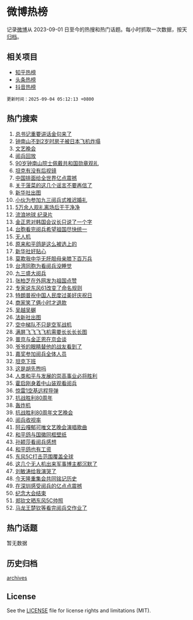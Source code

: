 # 微博热榜

记录[微博](https://www.weibo.com)从 2023-09-01 日至今的热搜和热门话题。每小时抓取一次数据，按天[归档](archives)。

## 相关项目

- [知乎热榜](https://github.com/hotarchive/zhihu)
- [头条热榜](https://github.com/hotarchive/toutiao)
- [抖音热榜](https://github.com/hotarchive/douyin)


`更新时间：2025-09-04 05:12:13 +0800`

## 热门搜索

1. [总书记重要讲话金句来了](https://m.weibo.cn/search?containerid=100103type%3D1%26t%3D10%26q%3D%23%E6%80%BB%E4%B9%A6%E8%AE%B0%E9%87%8D%E8%A6%81%E8%AE%B2%E8%AF%9D%E9%87%91%E5%8F%A5%E6%9D%A5%E4%BA%86%23&stream_entry_id=51&isnewpage=1&extparam=seat%3D1%26dgr%3D0%26cate%3D10103%26filter_type%3Drealtimehot%26pos%3D0%26stream_entry_id%3D51%26c_type%3D51%26q%3D%2523%25E6%2580%25BB%25E4%25B9%25A6%25E8%25AE%25B0%25E9%2587%258D%25E8%25A6%2581%25E8%25AE%25B2%25E8%25AF%259D%25E9%2587%2591%25E5%258F%25A5%25E6%259D%25A5%25E4%25BA%2586%2523%26display_time%3D1756933932%26pre_seqid%3D175693393217604178297118)
1. [钟南山不到2岁时房子被日本飞机炸塌](https://m.weibo.cn/search?containerid=100103type%3D1%26t%3D10%26q%3D%23%E9%92%9F%E5%8D%97%E5%B1%B1%E4%B8%8D%E5%88%B02%E5%B2%81%E6%97%B6%E6%88%BF%E5%AD%90%E8%A2%AB%E6%97%A5%E6%9C%AC%E9%A3%9E%E6%9C%BA%E7%82%B8%E5%A1%8C%23&stream_entry_id=31&isnewpage=1&extparam=seat%3D1%26dgr%3D0%26band_rank%3D1%26flag%3D1%26realpos%3D1%26cate%3D5001%26lcate%3D5001%26filter_type%3Drealtimehot%26pos%3D0%26stream_entry_id%3D31%26c_type%3D31%26q%3D%2523%25E9%2592%259F%25E5%258D%2597%25E5%25B1%25B1%25E4%25B8%258D%25E5%2588%25B02%25E5%25B2%2581%25E6%2597%25B6%25E6%2588%25BF%25E5%25AD%2590%25E8%25A2%25AB%25E6%2597%25A5%25E6%259C%25AC%25E9%25A3%259E%25E6%259C%25BA%25E7%2582%25B8%25E5%25A1%258C%2523%26display_time%3D1756933932%26pre_seqid%3D175693393217604178297118)
1. [文艺晚会](https://m.weibo.cn/search?containerid=100103type%3D1%26t%3D10%26q%3D%E6%96%87%E8%89%BA%E6%99%9A%E4%BC%9A&stream_entry_id=31&isnewpage=1&extparam=seat%3D1%26dgr%3D0%26band_rank%3D2%26flag%3D16%26realpos%3D2%26cate%3D5001%26lcate%3D5001%26filter_type%3Drealtimehot%26pos%3D1%26stream_entry_id%3D31%26c_type%3D31%26q%3D%25E6%2596%2587%25E8%2589%25BA%25E6%2599%259A%25E4%25BC%259A%26display_time%3D1756933932%26pre_seqid%3D175693393217604178297118)
1. [阅兵回放](https://m.weibo.cn/search?containerid=100103type%3D1%26t%3D10%26q%3D%23%E9%98%85%E5%85%B5%E5%9B%9E%E6%94%BE%23&stream_entry_id=31&isnewpage=1&extparam=seat%3D1%26dgr%3D0%26band_rank%3D3%26flag%3D0%26realpos%3D3%26cate%3D5001%26lcate%3D5001%26filter_type%3Drealtimehot%26pos%3D2%26stream_entry_id%3D31%26c_type%3D31%26q%3D%2523%25E9%2598%2585%25E5%2585%25B5%25E5%259B%259E%25E6%2594%25BE%2523%26display_time%3D1756933932%26pre_seqid%3D175693393217604178297118)
1. [90岁钟南山院士佩戴共和国勋章观礼](https://m.weibo.cn/search?containerid=100103type%3D1%26t%3D10%26q%3D%2390%E5%B2%81%E9%92%9F%E5%8D%97%E5%B1%B1%E9%99%A2%E5%A3%AB%E4%BD%A9%E6%88%B4%E5%85%B1%E5%92%8C%E5%9B%BD%E5%8B%8B%E7%AB%A0%E8%A7%82%E7%A4%BC%23&stream_entry_id=31&isnewpage=1&extparam=seat%3D1%26dgr%3D0%26band_rank%3D4%26flag%3D0%26realpos%3D4%26cate%3D5001%26lcate%3D5001%26filter_type%3Drealtimehot%26pos%3D3%26stream_entry_id%3D31%26c_type%3D31%26q%3D%252390%25E5%25B2%2581%25E9%2592%259F%25E5%258D%2597%25E5%25B1%25B1%25E9%2599%25A2%25E5%25A3%25AB%25E4%25BD%25A9%25E6%2588%25B4%25E5%2585%25B1%25E5%2592%258C%25E5%259B%25BD%25E5%258B%258B%25E7%25AB%25A0%25E8%25A7%2582%25E7%25A4%25BC%2523%26display_time%3D1756933932%26pre_seqid%3D175693393217604178297118)
1. [坦克有没有后视镜](https://m.weibo.cn/search?containerid=100103type%3D1%26t%3D10%26q%3D%23%E5%9D%A6%E5%85%8B%E6%9C%89%E6%B2%A1%E6%9C%89%E5%90%8E%E8%A7%86%E9%95%9C%23&stream_entry_id=31&isnewpage=1&extparam=seat%3D1%26dgr%3D0%26band_rank%3D5%26flag%3D0%26realpos%3D5%26cate%3D5001%26lcate%3D5001%26filter_type%3Drealtimehot%26pos%3D4%26stream_entry_id%3D31%26c_type%3D31%26q%3D%2523%25E5%259D%25A6%25E5%2585%258B%25E6%259C%2589%25E6%25B2%25A1%25E6%259C%2589%25E5%2590%258E%25E8%25A7%2586%25E9%2595%259C%2523%26display_time%3D1756933932%26pre_seqid%3D175693393217604178297118)
1. [中国排面给全世界亿点震撼](https://m.weibo.cn/search?containerid=100103type%3D1%26t%3D10%26q%3D%23%E4%B8%AD%E5%9B%BD%E6%8E%92%E9%9D%A2%E7%BB%99%E5%85%A8%E4%B8%96%E7%95%8C%E4%BA%BF%E7%82%B9%E9%9C%87%E6%92%BC%23&stream_entry_id=31&isnewpage=1&extparam=seat%3D1%26dgr%3D0%26band_rank%3D6%26flag%3D0%26realpos%3D6%26cate%3D5001%26lcate%3D5001%26filter_type%3Drealtimehot%26pos%3D5%26stream_entry_id%3D31%26c_type%3D31%26q%3D%2523%25E4%25B8%25AD%25E5%259B%25BD%25E6%258E%2592%25E9%259D%25A2%25E7%25BB%2599%25E5%2585%25A8%25E4%25B8%2596%25E7%2595%258C%25E4%25BA%25BF%25E7%2582%25B9%25E9%259C%2587%25E6%2592%25BC%2523%26display_time%3D1756933932%26pre_seqid%3D175693393217604178297118)
1. [关于菠菜的这几个谣言不要再信了](https://m.weibo.cn/search?containerid=100103type%3D1%26t%3D10%26q%3D%23%E5%85%B3%E4%BA%8E%E8%8F%A0%E8%8F%9C%E7%9A%84%E8%BF%99%E5%87%A0%E4%B8%AA%E8%B0%A3%E8%A8%80%E4%B8%8D%E8%A6%81%E5%86%8D%E4%BF%A1%E4%BA%86%23&stream_entry_id=31&isnewpage=1&extparam=seat%3D1%26dgr%3D0%26band_rank%3D7%26filter_type%3Drealtimehot%26c_type%3D31%26cate%3D5001%26lcate%3D5001%26is_ad_pos%3D1%26pos%3D6%26stream_entry_id%3D31%26adid%3D299690%26q%3D%2523%25E5%2585%25B3%25E4%25BA%258E%25E8%258F%25A0%25E8%258F%259C%25E7%259A%2584%25E8%25BF%2599%25E5%2587%25A0%25E4%25B8%25AA%25E8%25B0%25A3%25E8%25A8%2580%25E4%25B8%258D%25E8%25A6%2581%25E5%2586%258D%25E4%25BF%25A1%25E4%25BA%2586%2523%26display_time%3D1756933932%26pre_seqid%3D175693393217604178297118)
1. [新华社出图](https://m.weibo.cn/search?containerid=100103type%3D1%26t%3D10%26q%3D%23%E6%96%B0%E5%8D%8E%E7%A4%BE%E5%87%BA%E5%9B%BE%23&stream_entry_id=31&isnewpage=1&extparam=seat%3D1%26dgr%3D0%26band_rank%3D7%26flag%3D0%26realpos%3D7%26cate%3D5001%26lcate%3D5001%26filter_type%3Drealtimehot%26pos%3D7%26stream_entry_id%3D31%26c_type%3D31%26q%3D%2523%25E6%2596%25B0%25E5%258D%258E%25E7%25A4%25BE%25E5%2587%25BA%25E5%259B%25BE%2523%26display_time%3D1756933932%26pre_seqid%3D175693393217604178297118)
1. [小伙为参加九三阅兵式推迟婚礼](https://m.weibo.cn/search?containerid=100103type%3D1%26t%3D10%26q%3D%23%E5%B0%8F%E4%BC%99%E4%B8%BA%E5%8F%82%E5%8A%A0%E4%B9%9D%E4%B8%89%E9%98%85%E5%85%B5%E5%BC%8F%E6%8E%A8%E8%BF%9F%E5%A9%9A%E7%A4%BC%23&stream_entry_id=31&isnewpage=1&extparam=seat%3D1%26dgr%3D0%26band_rank%3D8%26flag%3D0%26realpos%3D8%26cate%3D5001%26lcate%3D5001%26filter_type%3Drealtimehot%26pos%3D8%26stream_entry_id%3D31%26c_type%3D31%26q%3D%2523%25E5%25B0%258F%25E4%25BC%2599%25E4%25B8%25BA%25E5%258F%2582%25E5%258A%25A0%25E4%25B9%259D%25E4%25B8%2589%25E9%2598%2585%25E5%2585%25B5%25E5%25BC%258F%25E6%258E%25A8%25E8%25BF%259F%25E5%25A9%259A%25E7%25A4%25BC%2523%26display_time%3D1756933932%26pre_seqid%3D175693393217604178297118)
1. [5万余人观礼离场后干干净净](https://m.weibo.cn/search?containerid=100103type%3D1%26t%3D10%26q%3D%235%E4%B8%87%E4%BD%99%E4%BA%BA%E8%A7%82%E7%A4%BC%E7%A6%BB%E5%9C%BA%E5%90%8E%E5%B9%B2%E5%B9%B2%E5%87%80%E5%87%80%23&stream_entry_id=31&isnewpage=1&extparam=seat%3D1%26dgr%3D0%26band_rank%3D9%26flag%3D0%26realpos%3D9%26cate%3D5001%26lcate%3D5001%26filter_type%3Drealtimehot%26pos%3D9%26stream_entry_id%3D31%26c_type%3D31%26q%3D%25235%25E4%25B8%2587%25E4%25BD%2599%25E4%25BA%25BA%25E8%25A7%2582%25E7%25A4%25BC%25E7%25A6%25BB%25E5%259C%25BA%25E5%2590%258E%25E5%25B9%25B2%25E5%25B9%25B2%25E5%2587%2580%25E5%2587%2580%2523%26display_time%3D1756933932%26pre_seqid%3D175693393217604178297118)
1. [流浪地球 纪录片](https://m.weibo.cn/search?containerid=100103type%3D1%26t%3D10%26q%3D%E6%B5%81%E6%B5%AA%E5%9C%B0%E7%90%83+%E7%BA%AA%E5%BD%95%E7%89%87&stream_entry_id=31&isnewpage=1&extparam=seat%3D1%26dgr%3D0%26band_rank%3D10%26flag%3D0%26realpos%3D10%26cate%3D5001%26lcate%3D5001%26filter_type%3Drealtimehot%26pos%3D10%26stream_entry_id%3D31%26c_type%3D31%26q%3D%25E6%25B5%2581%25E6%25B5%25AA%25E5%259C%25B0%25E7%2590%2583%2520%25E7%25BA%25AA%25E5%25BD%2595%25E7%2589%2587%26display_time%3D1756933932%26pre_seqid%3D175693393217604178297118)
1. [金正恩对韩国会议长只说了一个字](https://m.weibo.cn/search?containerid=100103type%3D1%26t%3D10%26q%3D%23%E9%87%91%E6%AD%A3%E6%81%A9%E5%AF%B9%E9%9F%A9%E5%9B%BD%E4%BC%9A%E8%AE%AE%E9%95%BF%E5%8F%AA%E8%AF%B4%E4%BA%86%E4%B8%80%E4%B8%AA%E5%AD%97%23&stream_entry_id=31&isnewpage=1&extparam=seat%3D1%26dgr%3D0%26band_rank%3D11%26flag%3D2%26realpos%3D11%26cate%3D5001%26lcate%3D5001%26filter_type%3Drealtimehot%26pos%3D11%26stream_entry_id%3D31%26c_type%3D31%26q%3D%2523%25E9%2587%2591%25E6%25AD%25A3%25E6%2581%25A9%25E5%25AF%25B9%25E9%259F%25A9%25E5%259B%25BD%25E4%25BC%259A%25E8%25AE%25AE%25E9%2595%25BF%25E5%258F%25AA%25E8%25AF%25B4%25E4%25BA%2586%25E4%25B8%2580%25E4%25B8%25AA%25E5%25AD%2597%2523%26display_time%3D1756933932%26pre_seqid%3D175693393217604178297118)
1. [台胞看完阅兵希望祖国尽快统一](https://m.weibo.cn/search?containerid=100103type%3D1%26t%3D10%26q%3D%23%E5%8F%B0%E8%83%9E%E7%9C%8B%E5%AE%8C%E9%98%85%E5%85%B5%E5%B8%8C%E6%9C%9B%E7%A5%96%E5%9B%BD%E5%B0%BD%E5%BF%AB%E7%BB%9F%E4%B8%80%23&stream_entry_id=31&isnewpage=1&extparam=seat%3D1%26dgr%3D0%26band_rank%3D12%26flag%3D0%26realpos%3D12%26cate%3D5001%26lcate%3D5001%26filter_type%3Drealtimehot%26pos%3D12%26stream_entry_id%3D31%26c_type%3D31%26q%3D%2523%25E5%258F%25B0%25E8%2583%259E%25E7%259C%258B%25E5%25AE%258C%25E9%2598%2585%25E5%2585%25B5%25E5%25B8%258C%25E6%259C%259B%25E7%25A5%2596%25E5%259B%25BD%25E5%25B0%25BD%25E5%25BF%25AB%25E7%25BB%259F%25E4%25B8%2580%2523%26display_time%3D1756933932%26pre_seqid%3D175693393217604178297118)
1. [无人机](https://m.weibo.cn/search?containerid=100103type%3D1%26t%3D10%26q%3D%E6%97%A0%E4%BA%BA%E6%9C%BA&stream_entry_id=31&isnewpage=1&extparam=seat%3D1%26dgr%3D0%26band_rank%3D13%26flag%3D0%26realpos%3D13%26cate%3D5001%26lcate%3D5001%26filter_type%3Drealtimehot%26pos%3D13%26stream_entry_id%3D31%26c_type%3D31%26q%3D%25E6%2597%25A0%25E4%25BA%25BA%25E6%259C%25BA%26display_time%3D1756933932%26pre_seqid%3D175693393217604178297118)
1. [原来和平鸽是这么被选上的](https://m.weibo.cn/search?containerid=100103type%3D1%26t%3D10%26q%3D%E5%8E%9F%E6%9D%A5%E5%92%8C%E5%B9%B3%E9%B8%BD%E6%98%AF%E8%BF%99%E4%B9%88%E8%A2%AB%E9%80%89%E4%B8%8A%E7%9A%84&stream_entry_id=31&isnewpage=1&extparam=seat%3D1%26dgr%3D0%26band_rank%3D14%26flag%3D0%26realpos%3D14%26cate%3D5001%26lcate%3D5001%26filter_type%3Drealtimehot%26pos%3D14%26stream_entry_id%3D31%26c_type%3D31%26q%3D%25E5%258E%259F%25E6%259D%25A5%25E5%2592%258C%25E5%25B9%25B3%25E9%25B8%25BD%25E6%2598%25AF%25E8%25BF%2599%25E4%25B9%2588%25E8%25A2%25AB%25E9%2580%2589%25E4%25B8%258A%25E7%259A%2584%26display_time%3D1756933932%26pre_seqid%3D175693393217604178297118)
1. [新华社好贴心](https://m.weibo.cn/search?containerid=100103type%3D1%26t%3D10%26q%3D%E6%96%B0%E5%8D%8E%E7%A4%BE%E5%A5%BD%E8%B4%B4%E5%BF%83&stream_entry_id=31&isnewpage=1&extparam=seat%3D1%26dgr%3D0%26band_rank%3D15%26flag%3D0%26realpos%3D15%26cate%3D5001%26lcate%3D5001%26filter_type%3Drealtimehot%26pos%3D15%26stream_entry_id%3D31%26c_type%3D31%26q%3D%25E6%2596%25B0%25E5%258D%258E%25E7%25A4%25BE%25E5%25A5%25BD%25E8%25B4%25B4%25E5%25BF%2583%26display_time%3D1756933932%26pre_seqid%3D175693393217604178297118)
1. [莫欺我中华无肝胆母亲膝下百万兵](https://m.weibo.cn/search?containerid=100103type%3D1%26t%3D10%26q%3D%23%E8%8E%AB%E6%AC%BA%E6%88%91%E4%B8%AD%E5%8D%8E%E6%97%A0%E8%82%9D%E8%83%86%E6%AF%8D%E4%BA%B2%E8%86%9D%E4%B8%8B%E7%99%BE%E4%B8%87%E5%85%B5%23&stream_entry_id=31&isnewpage=1&extparam=seat%3D1%26dgr%3D0%26band_rank%3D16%26flag%3D0%26realpos%3D16%26cate%3D5001%26lcate%3D5001%26filter_type%3Drealtimehot%26pos%3D16%26stream_entry_id%3D31%26c_type%3D31%26q%3D%2523%25E8%258E%25AB%25E6%25AC%25BA%25E6%2588%2591%25E4%25B8%25AD%25E5%258D%258E%25E6%2597%25A0%25E8%2582%259D%25E8%2583%2586%25E6%25AF%258D%25E4%25BA%25B2%25E8%2586%259D%25E4%25B8%258B%25E7%2599%25BE%25E4%25B8%2587%25E5%2585%25B5%2523%26display_time%3D1756933932%26pre_seqid%3D175693393217604178297118)
1. [台湾同胞为看阅兵没睡觉](https://m.weibo.cn/search?containerid=100103type%3D1%26t%3D10%26q%3D%23%E5%8F%B0%E6%B9%BE%E5%90%8C%E8%83%9E%E4%B8%BA%E7%9C%8B%E9%98%85%E5%85%B5%E6%B2%A1%E7%9D%A1%E8%A7%89%23&stream_entry_id=31&isnewpage=1&extparam=seat%3D1%26dgr%3D0%26band_rank%3D17%26flag%3D0%26realpos%3D17%26cate%3D5001%26lcate%3D5001%26filter_type%3Drealtimehot%26pos%3D17%26stream_entry_id%3D31%26c_type%3D31%26q%3D%2523%25E5%258F%25B0%25E6%25B9%25BE%25E5%2590%258C%25E8%2583%259E%25E4%25B8%25BA%25E7%259C%258B%25E9%2598%2585%25E5%2585%25B5%25E6%25B2%25A1%25E7%259D%25A1%25E8%25A7%2589%2523%26display_time%3D1756933932%26pre_seqid%3D175693393217604178297118)
1. [九三盛大阅兵](https://m.weibo.cn/search?containerid=100103type%3D1%26t%3D10%26q%3D%23%E4%B9%9D%E4%B8%89%E7%9B%9B%E5%A4%A7%E9%98%85%E5%85%B5%23&stream_entry_id=31&isnewpage=1&extparam=seat%3D1%26dgr%3D0%26band_rank%3D18%26flag%3D0%26realpos%3D18%26cate%3D5001%26lcate%3D5001%26filter_type%3Drealtimehot%26pos%3D18%26stream_entry_id%3D31%26c_type%3D31%26q%3D%2523%25E4%25B9%259D%25E4%25B8%2589%25E7%259B%259B%25E5%25A4%25A7%25E9%2598%2585%25E5%2585%25B5%2523%26display_time%3D1756933932%26pre_seqid%3D175693393217604178297118)
1. [张柏芝在外网发为祖国点赞](https://m.weibo.cn/search?containerid=100103type%3D1%26t%3D10%26q%3D%23%E5%BC%A0%E6%9F%8F%E8%8A%9D%E5%9C%A8%E5%A4%96%E7%BD%91%E5%8F%91%E4%B8%BA%E7%A5%96%E5%9B%BD%E7%82%B9%E8%B5%9E%23&stream_entry_id=31&isnewpage=1&extparam=seat%3D1%26dgr%3D0%26band_rank%3D19%26flag%3D0%26realpos%3D19%26cate%3D5001%26lcate%3D5001%26filter_type%3Drealtimehot%26pos%3D19%26stream_entry_id%3D31%26c_type%3D31%26q%3D%2523%25E5%25BC%25A0%25E6%259F%258F%25E8%258A%259D%25E5%259C%25A8%25E5%25A4%2596%25E7%25BD%2591%25E5%258F%2591%25E4%25B8%25BA%25E7%25A5%2596%25E5%259B%25BD%25E7%2582%25B9%25E8%25B5%259E%2523%26display_time%3D1756933932%26pre_seqid%3D175693393217604178297118)
1. [专家说东风61改变了命名规则](https://m.weibo.cn/search?containerid=100103type%3D1%26t%3D10%26q%3D%23%E4%B8%93%E5%AE%B6%E8%AF%B4%E4%B8%9C%E9%A3%8E61%E6%94%B9%E5%8F%98%E4%BA%86%E5%91%BD%E5%90%8D%E8%A7%84%E5%88%99%23&stream_entry_id=31&isnewpage=1&extparam=seat%3D1%26dgr%3D0%26band_rank%3D20%26flag%3D0%26realpos%3D20%26cate%3D5001%26lcate%3D5001%26filter_type%3Drealtimehot%26pos%3D20%26stream_entry_id%3D31%26c_type%3D31%26q%3D%2523%25E4%25B8%2593%25E5%25AE%25B6%25E8%25AF%25B4%25E4%25B8%259C%25E9%25A3%258E61%25E6%2594%25B9%25E5%258F%2598%25E4%25BA%2586%25E5%2591%25BD%25E5%2590%258D%25E8%25A7%2584%25E5%2588%2599%2523%26display_time%3D1756933932%26pre_seqid%3D175693393217604178297118)
1. [特朗普祝中国人民度过美好庆祝日](https://m.weibo.cn/search?containerid=100103type%3D1%26t%3D10%26q%3D%23%E7%89%B9%E6%9C%97%E6%99%AE%E7%A5%9D%E4%B8%AD%E5%9B%BD%E4%BA%BA%E6%B0%91%E5%BA%A6%E8%BF%87%E7%BE%8E%E5%A5%BD%E5%BA%86%E7%A5%9D%E6%97%A5%23&stream_entry_id=31&isnewpage=1&extparam=seat%3D1%26dgr%3D0%26band_rank%3D21%26flag%3D2%26realpos%3D21%26cate%3D5001%26lcate%3D5001%26filter_type%3Drealtimehot%26pos%3D21%26stream_entry_id%3D31%26c_type%3D31%26q%3D%2523%25E7%2589%25B9%25E6%259C%2597%25E6%2599%25AE%25E7%25A5%259D%25E4%25B8%25AD%25E5%259B%25BD%25E4%25BA%25BA%25E6%25B0%2591%25E5%25BA%25A6%25E8%25BF%2587%25E7%25BE%258E%25E5%25A5%25BD%25E5%25BA%2586%25E7%25A5%259D%25E6%2597%25A5%2523%26display_time%3D1756933932%26pre_seqid%3D175693393217604178297118)
1. [商家笑了俩小时才退款](https://m.weibo.cn/search?containerid=100103type%3D1%26t%3D10%26q%3D%E5%95%86%E5%AE%B6%E7%AC%91%E4%BA%86%E4%BF%A9%E5%B0%8F%E6%97%B6%E6%89%8D%E9%80%80%E6%AC%BE&stream_entry_id=31&isnewpage=1&extparam=seat%3D1%26dgr%3D0%26band_rank%3D22%26flag%3D2%26realpos%3D22%26cate%3D5001%26lcate%3D5001%26filter_type%3Drealtimehot%26pos%3D22%26stream_entry_id%3D31%26c_type%3D31%26q%3D%25E5%2595%2586%25E5%25AE%25B6%25E7%25AC%2591%25E4%25BA%2586%25E4%25BF%25A9%25E5%25B0%258F%25E6%2597%25B6%25E6%2589%258D%25E9%2580%2580%25E6%25AC%25BE%26display_time%3D1756933932%26pre_seqid%3D175693393217604178297118)
1. [吴越吴樾](https://m.weibo.cn/search?containerid=100103type%3D1%26t%3D10%26q%3D%E5%90%B4%E8%B6%8A%E5%90%B4%E6%A8%BE&stream_entry_id=31&isnewpage=1&extparam=seat%3D1%26dgr%3D0%26band_rank%3D23%26flag%3D0%26realpos%3D23%26cate%3D5001%26lcate%3D5001%26filter_type%3Drealtimehot%26pos%3D23%26stream_entry_id%3D31%26c_type%3D31%26q%3D%25E5%2590%25B4%25E8%25B6%258A%25E5%2590%25B4%25E6%25A8%25BE%26display_time%3D1756933932%26pre_seqid%3D175693393217604178297118)
1. [法新社出图](https://m.weibo.cn/search?containerid=100103type%3D1%26t%3D10%26q%3D%23%E6%B3%95%E6%96%B0%E7%A4%BE%E5%87%BA%E5%9B%BE%23&stream_entry_id=31&isnewpage=1&extparam=seat%3D1%26dgr%3D0%26band_rank%3D24%26flag%3D0%26realpos%3D24%26cate%3D5001%26lcate%3D5001%26filter_type%3Drealtimehot%26pos%3D24%26stream_entry_id%3D31%26c_type%3D31%26q%3D%2523%25E6%25B3%2595%25E6%2596%25B0%25E7%25A4%25BE%25E5%2587%25BA%25E5%259B%25BE%2523%26display_time%3D1756933932%26pre_seqid%3D175693393217604178297118)
1. [空中梯队不只是空军战机](https://m.weibo.cn/search?containerid=100103type%3D1%26t%3D10%26q%3D%23%E7%A9%BA%E4%B8%AD%E6%A2%AF%E9%98%9F%E4%B8%8D%E5%8F%AA%E6%98%AF%E7%A9%BA%E5%86%9B%E6%88%98%E6%9C%BA%23&stream_entry_id=31&isnewpage=1&extparam=seat%3D1%26dgr%3D0%26band_rank%3D25%26flag%3D1%26realpos%3D25%26cate%3D5001%26lcate%3D5001%26filter_type%3Drealtimehot%26pos%3D25%26stream_entry_id%3D31%26c_type%3D31%26q%3D%2523%25E7%25A9%25BA%25E4%25B8%25AD%25E6%25A2%25AF%25E9%2598%259F%25E4%25B8%258D%25E5%258F%25AA%25E6%2598%25AF%25E7%25A9%25BA%25E5%2586%259B%25E6%2588%2598%25E6%259C%25BA%2523%26display_time%3D1756933932%26pre_seqid%3D175693393217604178297118)
1. [满屏飞飞飞飞机需要长长长长图](https://m.weibo.cn/search?containerid=100103type%3D1%26t%3D10%26q%3D%23%E6%BB%A1%E5%B1%8F%E9%A3%9E%E9%A3%9E%E9%A3%9E%E9%A3%9E%E6%9C%BA%E9%9C%80%E8%A6%81%E9%95%BF%E9%95%BF%E9%95%BF%E9%95%BF%E5%9B%BE%23&stream_entry_id=31&isnewpage=1&extparam=seat%3D1%26dgr%3D0%26band_rank%3D26%26flag%3D0%26realpos%3D26%26cate%3D5001%26lcate%3D5001%26filter_type%3Drealtimehot%26pos%3D26%26stream_entry_id%3D31%26c_type%3D31%26q%3D%2523%25E6%25BB%25A1%25E5%25B1%258F%25E9%25A3%259E%25E9%25A3%259E%25E9%25A3%259E%25E9%25A3%259E%25E6%259C%25BA%25E9%259C%2580%25E8%25A6%2581%25E9%2595%25BF%25E9%2595%25BF%25E9%2595%25BF%25E9%2595%25BF%25E5%259B%25BE%2523%26display_time%3D1756933932%26pre_seqid%3D175693393217604178297118)
1. [普京与金正恩在京会谈](https://m.weibo.cn/search?containerid=100103type%3D1%26t%3D10%26q%3D%23%E6%99%AE%E4%BA%AC%E4%B8%8E%E9%87%91%E6%AD%A3%E6%81%A9%E5%9C%A8%E4%BA%AC%E4%BC%9A%E8%B0%88%23&stream_entry_id=31&isnewpage=1&extparam=seat%3D1%26dgr%3D0%26band_rank%3D27%26flag%3D0%26realpos%3D27%26cate%3D5001%26lcate%3D5001%26filter_type%3Drealtimehot%26pos%3D27%26stream_entry_id%3D31%26c_type%3D31%26q%3D%2523%25E6%2599%25AE%25E4%25BA%25AC%25E4%25B8%258E%25E9%2587%2591%25E6%25AD%25A3%25E6%2581%25A9%25E5%259C%25A8%25E4%25BA%25AC%25E4%25BC%259A%25E8%25B0%2588%2523%26display_time%3D1756933932%26pre_seqid%3D175693393217604178297118)
1. [爷爷的眼睛替他的战友看到了](https://m.weibo.cn/search?containerid=100103type%3D1%26t%3D10%26q%3D%23%E7%88%B7%E7%88%B7%E7%9A%84%E7%9C%BC%E7%9D%9B%E6%9B%BF%E4%BB%96%E7%9A%84%E6%88%98%E5%8F%8B%E7%9C%8B%E5%88%B0%E4%BA%86%23&stream_entry_id=31&isnewpage=1&extparam=seat%3D1%26dgr%3D0%26band_rank%3D28%26flag%3D0%26realpos%3D28%26cate%3D5001%26lcate%3D5001%26filter_type%3Drealtimehot%26pos%3D28%26stream_entry_id%3D31%26c_type%3D31%26q%3D%2523%25E7%2588%25B7%25E7%2588%25B7%25E7%259A%2584%25E7%259C%25BC%25E7%259D%259B%25E6%259B%25BF%25E4%25BB%2596%25E7%259A%2584%25E6%2588%2598%25E5%258F%258B%25E7%259C%258B%25E5%2588%25B0%25E4%25BA%2586%2523%26display_time%3D1756933932%26pre_seqid%3D175693393217604178297118)
1. [嘉奖参加阅兵全体人员](https://m.weibo.cn/search?containerid=100103type%3D1%26t%3D10%26q%3D%23%E5%98%89%E5%A5%96%E5%8F%82%E5%8A%A0%E9%98%85%E5%85%B5%E5%85%A8%E4%BD%93%E4%BA%BA%E5%91%98%23&stream_entry_id=31&isnewpage=1&extparam=seat%3D1%26dgr%3D0%26band_rank%3D29%26flag%3D0%26realpos%3D29%26cate%3D5001%26lcate%3D5001%26filter_type%3Drealtimehot%26pos%3D29%26stream_entry_id%3D31%26c_type%3D31%26q%3D%2523%25E5%2598%2589%25E5%25A5%2596%25E5%258F%2582%25E5%258A%25A0%25E9%2598%2585%25E5%2585%25B5%25E5%2585%25A8%25E4%25BD%2593%25E4%25BA%25BA%25E5%2591%2598%2523%26display_time%3D1756933932%26pre_seqid%3D175693393217604178297118)
1. [坦克下班](https://m.weibo.cn/search?containerid=100103type%3D1%26t%3D10%26q%3D%E5%9D%A6%E5%85%8B%E4%B8%8B%E7%8F%AD&stream_entry_id=31&isnewpage=1&extparam=seat%3D1%26dgr%3D0%26band_rank%3D30%26flag%3D0%26realpos%3D30%26cate%3D5001%26lcate%3D5001%26filter_type%3Drealtimehot%26pos%3D30%26stream_entry_id%3D31%26c_type%3D31%26q%3D%25E5%259D%25A6%25E5%2585%258B%25E4%25B8%258B%25E7%258F%25AD%26display_time%3D1756933932%26pre_seqid%3D175693393217604178297118)
1. [这是胡先煦吗](https://m.weibo.cn/search?containerid=100103type%3D1%26t%3D10%26q%3D%E8%BF%99%E6%98%AF%E8%83%A1%E5%85%88%E7%85%A6%E5%90%97&stream_entry_id=31&isnewpage=1&extparam=seat%3D1%26dgr%3D0%26band_rank%3D31%26flag%3D0%26realpos%3D31%26cate%3D5001%26lcate%3D5001%26filter_type%3Drealtimehot%26pos%3D31%26stream_entry_id%3D31%26c_type%3D31%26q%3D%25E8%25BF%2599%25E6%2598%25AF%25E8%2583%25A1%25E5%2585%2588%25E7%2585%25A6%25E5%2590%2597%26display_time%3D1756933932%26pre_seqid%3D175693393217604178297118)
1. [人类和平与发展的崇高事业必将胜利](https://m.weibo.cn/search?containerid=100103type%3D1%26t%3D10%26q%3D%23%E4%BA%BA%E7%B1%BB%E5%92%8C%E5%B9%B3%E4%B8%8E%E5%8F%91%E5%B1%95%E7%9A%84%E5%B4%87%E9%AB%98%E4%BA%8B%E4%B8%9A%E5%BF%85%E5%B0%86%E8%83%9C%E5%88%A9%23&stream_entry_id=31&isnewpage=1&extparam=seat%3D1%26dgr%3D0%26band_rank%3D32%26flag%3D0%26realpos%3D32%26cate%3D5001%26lcate%3D5001%26filter_type%3Drealtimehot%26pos%3D32%26stream_entry_id%3D31%26c_type%3D31%26q%3D%2523%25E4%25BA%25BA%25E7%25B1%25BB%25E5%2592%258C%25E5%25B9%25B3%25E4%25B8%258E%25E5%258F%2591%25E5%25B1%2595%25E7%259A%2584%25E5%25B4%2587%25E9%25AB%2598%25E4%25BA%258B%25E4%25B8%259A%25E5%25BF%2585%25E5%25B0%2586%25E8%2583%259C%25E5%2588%25A9%2523%26display_time%3D1756933932%26pre_seqid%3D175693393217604178297118)
1. [霍启刚身着中山装观看阅兵](https://m.weibo.cn/search?containerid=100103type%3D1%26t%3D10%26q%3D%23%E9%9C%8D%E5%90%AF%E5%88%9A%E8%BA%AB%E7%9D%80%E4%B8%AD%E5%B1%B1%E8%A3%85%E8%A7%82%E7%9C%8B%E9%98%85%E5%85%B5%23&stream_entry_id=31&isnewpage=1&extparam=seat%3D1%26dgr%3D0%26band_rank%3D33%26flag%3D0%26realpos%3D33%26cate%3D5001%26lcate%3D5001%26filter_type%3Drealtimehot%26pos%3D33%26stream_entry_id%3D31%26c_type%3D31%26q%3D%2523%25E9%259C%258D%25E5%2590%25AF%25E5%2588%259A%25E8%25BA%25AB%25E7%259D%2580%25E4%25B8%25AD%25E5%25B1%25B1%25E8%25A3%2585%25E8%25A7%2582%25E7%259C%258B%25E9%2598%2585%25E5%2585%25B5%2523%26display_time%3D1756933932%26pre_seqid%3D175693393217604178297118)
1. [惊雷1空基远程导弹](https://m.weibo.cn/search?containerid=100103type%3D1%26t%3D10%26q%3D%23%E6%83%8A%E9%9B%B71%E7%A9%BA%E5%9F%BA%E8%BF%9C%E7%A8%8B%E5%AF%BC%E5%BC%B9%23&stream_entry_id=31&isnewpage=1&extparam=seat%3D1%26dgr%3D0%26band_rank%3D34%26flag%3D1%26realpos%3D34%26cate%3D5001%26lcate%3D5001%26filter_type%3Drealtimehot%26pos%3D34%26stream_entry_id%3D31%26c_type%3D31%26q%3D%2523%25E6%2583%258A%25E9%259B%25B71%25E7%25A9%25BA%25E5%259F%25BA%25E8%25BF%259C%25E7%25A8%258B%25E5%25AF%25BC%25E5%25BC%25B9%2523%26display_time%3D1756933932%26pre_seqid%3D175693393217604178297118)
1. [抗战胜利80周年](https://m.weibo.cn/search?containerid=100103type%3D1%26t%3D10%26q%3D%23%E6%8A%97%E6%88%98%E8%83%9C%E5%88%A980%E5%91%A8%E5%B9%B4%23&stream_entry_id=31&isnewpage=1&extparam=seat%3D1%26dgr%3D0%26band_rank%3D35%26flag%3D0%26realpos%3D35%26cate%3D5001%26lcate%3D5001%26filter_type%3Drealtimehot%26pos%3D35%26stream_entry_id%3D31%26c_type%3D31%26q%3D%2523%25E6%258A%2597%25E6%2588%2598%25E8%2583%259C%25E5%2588%25A980%25E5%2591%25A8%25E5%25B9%25B4%2523%26display_time%3D1756933932%26pre_seqid%3D175693393217604178297118)
1. [轰炸机](https://m.weibo.cn/search?containerid=100103type%3D1%26t%3D10%26q%3D%E8%BD%B0%E7%82%B8%E6%9C%BA&stream_entry_id=31&isnewpage=1&extparam=seat%3D1%26dgr%3D0%26band_rank%3D36%26flag%3D0%26realpos%3D36%26cate%3D5001%26lcate%3D5001%26filter_type%3Drealtimehot%26pos%3D36%26stream_entry_id%3D31%26c_type%3D31%26q%3D%25E8%25BD%25B0%25E7%2582%25B8%25E6%259C%25BA%26display_time%3D1756933932%26pre_seqid%3D175693393217604178297118)
1. [抗战胜利80周年文艺晚会](https://m.weibo.cn/search?containerid=100103type%3D1%26t%3D10%26q%3D%23%E6%8A%97%E6%88%98%E8%83%9C%E5%88%A980%E5%91%A8%E5%B9%B4%E6%96%87%E8%89%BA%E6%99%9A%E4%BC%9A%23&stream_entry_id=31&isnewpage=1&extparam=seat%3D1%26dgr%3D0%26band_rank%3D37%26flag%3D0%26realpos%3D37%26cate%3D5001%26lcate%3D5001%26filter_type%3Drealtimehot%26pos%3D37%26stream_entry_id%3D31%26c_type%3D31%26q%3D%2523%25E6%258A%2597%25E6%2588%2598%25E8%2583%259C%25E5%2588%25A980%25E5%2591%25A8%25E5%25B9%25B4%25E6%2596%2587%25E8%2589%25BA%25E6%2599%259A%25E4%25BC%259A%2523%26display_time%3D1756933932%26pre_seqid%3D175693393217604178297118)
1. [阅兵收视率](https://m.weibo.cn/search?containerid=100103type%3D1%26t%3D10%26q%3D%23%E9%98%85%E5%85%B5%E6%94%B6%E8%A7%86%E7%8E%87%23&stream_entry_id=31&isnewpage=1&extparam=seat%3D1%26dgr%3D0%26band_rank%3D38%26flag%3D0%26realpos%3D38%26cate%3D5001%26lcate%3D5001%26filter_type%3Drealtimehot%26pos%3D38%26stream_entry_id%3D31%26c_type%3D31%26q%3D%2523%25E9%2598%2585%25E5%2585%25B5%25E6%2594%25B6%25E8%25A7%2586%25E7%258E%2587%2523%26display_time%3D1756933932%26pre_seqid%3D175693393217604178297118)
1. [阿云嘎郁可唯文艺晚会演唱歌曲](https://m.weibo.cn/search?containerid=100103type%3D1%26t%3D10%26q%3D%23%E9%98%BF%E4%BA%91%E5%98%8E%E9%83%81%E5%8F%AF%E5%94%AF%E6%96%87%E8%89%BA%E6%99%9A%E4%BC%9A%E6%BC%94%E5%94%B1%E6%AD%8C%E6%9B%B2%23&stream_entry_id=31&isnewpage=1&extparam=seat%3D1%26dgr%3D0%26band_rank%3D39%26flag%3D0%26realpos%3D39%26cate%3D5001%26lcate%3D5001%26filter_type%3Drealtimehot%26pos%3D39%26stream_entry_id%3D31%26c_type%3D31%26q%3D%2523%25E9%2598%25BF%25E4%25BA%2591%25E5%2598%258E%25E9%2583%2581%25E5%258F%25AF%25E5%2594%25AF%25E6%2596%2587%25E8%2589%25BA%25E6%2599%259A%25E4%25BC%259A%25E6%25BC%2594%25E5%2594%25B1%25E6%25AD%258C%25E6%259B%25B2%2523%26display_time%3D1756933932%26pre_seqid%3D175693393217604178297118)
1. [和平鸽与国徽同框壁纸](https://m.weibo.cn/search?containerid=100103type%3D1%26t%3D10%26q%3D%23%E5%92%8C%E5%B9%B3%E9%B8%BD%E4%B8%8E%E5%9B%BD%E5%BE%BD%E5%90%8C%E6%A1%86%E5%A3%81%E7%BA%B8%23&stream_entry_id=31&isnewpage=1&extparam=seat%3D1%26dgr%3D0%26band_rank%3D40%26flag%3D0%26realpos%3D40%26cate%3D5001%26lcate%3D5001%26filter_type%3Drealtimehot%26pos%3D40%26stream_entry_id%3D31%26c_type%3D31%26q%3D%2523%25E5%2592%258C%25E5%25B9%25B3%25E9%25B8%25BD%25E4%25B8%258E%25E5%259B%25BD%25E5%25BE%25BD%25E5%2590%258C%25E6%25A1%2586%25E5%25A3%2581%25E7%25BA%25B8%2523%26display_time%3D1756933932%26pre_seqid%3D175693393217604178297118)
1. [孙颖莎看阅兵感想](https://m.weibo.cn/search?containerid=100103type%3D1%26t%3D10%26q%3D%23%E5%AD%99%E9%A2%96%E8%8E%8E%E7%9C%8B%E9%98%85%E5%85%B5%E6%84%9F%E6%83%B3%23&stream_entry_id=31&isnewpage=1&extparam=seat%3D1%26dgr%3D0%26band_rank%3D41%26flag%3D0%26realpos%3D41%26cate%3D5001%26lcate%3D5001%26filter_type%3Drealtimehot%26pos%3D41%26stream_entry_id%3D31%26c_type%3D31%26q%3D%2523%25E5%25AD%2599%25E9%25A2%2596%25E8%258E%258E%25E7%259C%258B%25E9%2598%2585%25E5%2585%25B5%25E6%2584%259F%25E6%2583%25B3%2523%26display_time%3D1756933932%26pre_seqid%3D175693393217604178297118)
1. [和平鸽也有工资](https://m.weibo.cn/search?containerid=100103type%3D1%26t%3D10%26q%3D%E5%92%8C%E5%B9%B3%E9%B8%BD%E4%B9%9F%E6%9C%89%E5%B7%A5%E8%B5%84&stream_entry_id=31&isnewpage=1&extparam=seat%3D1%26dgr%3D0%26band_rank%3D42%26flag%3D0%26realpos%3D42%26cate%3D5001%26lcate%3D5001%26filter_type%3Drealtimehot%26pos%3D42%26stream_entry_id%3D31%26c_type%3D31%26q%3D%25E5%2592%258C%25E5%25B9%25B3%25E9%25B8%25BD%25E4%25B9%259F%25E6%259C%2589%25E5%25B7%25A5%25E8%25B5%2584%26display_time%3D1756933932%26pre_seqid%3D175693393217604178297118)
1. [东风5C打击范围覆盖全球](https://m.weibo.cn/search?containerid=100103type%3D1%26t%3D10%26q%3D%23%E4%B8%9C%E9%A3%8E5C%E6%89%93%E5%87%BB%E8%8C%83%E5%9B%B4%E8%A6%86%E7%9B%96%E5%85%A8%E7%90%83%23&stream_entry_id=31&isnewpage=1&extparam=seat%3D1%26dgr%3D0%26band_rank%3D43%26flag%3D0%26realpos%3D43%26cate%3D5001%26lcate%3D5001%26filter_type%3Drealtimehot%26pos%3D43%26stream_entry_id%3D31%26c_type%3D31%26q%3D%2523%25E4%25B8%259C%25E9%25A3%258E5C%25E6%2589%2593%25E5%2587%25BB%25E8%258C%2583%25E5%259B%25B4%25E8%25A6%2586%25E7%259B%2596%25E5%2585%25A8%25E7%2590%2583%2523%26display_time%3D1756933932%26pre_seqid%3D175693393217604178297118)
1. [这几个无人机出来军事博主都沉默了](https://m.weibo.cn/search?containerid=100103type%3D1%26t%3D10%26q%3D%E8%BF%99%E5%87%A0%E4%B8%AA%E6%97%A0%E4%BA%BA%E6%9C%BA%E5%87%BA%E6%9D%A5%E5%86%9B%E4%BA%8B%E5%8D%9A%E4%B8%BB%E9%83%BD%E6%B2%89%E9%BB%98%E4%BA%86&stream_entry_id=31&isnewpage=1&extparam=seat%3D1%26dgr%3D0%26band_rank%3D44%26flag%3D0%26realpos%3D44%26cate%3D5001%26lcate%3D5001%26filter_type%3Drealtimehot%26pos%3D44%26stream_entry_id%3D31%26c_type%3D31%26q%3D%25E8%25BF%2599%25E5%2587%25A0%25E4%25B8%25AA%25E6%2597%25A0%25E4%25BA%25BA%25E6%259C%25BA%25E5%2587%25BA%25E6%259D%25A5%25E5%2586%259B%25E4%25BA%258B%25E5%258D%259A%25E4%25B8%25BB%25E9%2583%25BD%25E6%25B2%2589%25E9%25BB%2598%25E4%25BA%2586%26display_time%3D1756933932%26pre_seqid%3D175693393217604178297118)
1. [刘敏涛给我演哭了](https://m.weibo.cn/search?containerid=100103type%3D1%26t%3D10%26q%3D%E5%88%98%E6%95%8F%E6%B6%9B%E7%BB%99%E6%88%91%E6%BC%94%E5%93%AD%E4%BA%86&stream_entry_id=31&isnewpage=1&extparam=seat%3D1%26dgr%3D0%26band_rank%3D45%26flag%3D0%26realpos%3D45%26cate%3D5001%26lcate%3D5001%26filter_type%3Drealtimehot%26pos%3D45%26stream_entry_id%3D31%26c_type%3D31%26q%3D%25E5%2588%2598%25E6%2595%258F%25E6%25B6%259B%25E7%25BB%2599%25E6%2588%2591%25E6%25BC%2594%25E5%2593%25AD%25E4%25BA%2586%26display_time%3D1756933932%26pre_seqid%3D175693393217604178297118)
1. [今天隆重集会共同铭记历史](https://m.weibo.cn/search?containerid=100103type%3D1%26t%3D10%26q%3D%23%E4%BB%8A%E5%A4%A9%E9%9A%86%E9%87%8D%E9%9B%86%E4%BC%9A%E5%85%B1%E5%90%8C%E9%93%AD%E8%AE%B0%E5%8E%86%E5%8F%B2%23&stream_entry_id=31&isnewpage=1&extparam=seat%3D1%26dgr%3D0%26band_rank%3D46%26flag%3D0%26realpos%3D46%26cate%3D5001%26lcate%3D5001%26filter_type%3Drealtimehot%26pos%3D46%26stream_entry_id%3D31%26c_type%3D31%26q%3D%2523%25E4%25BB%258A%25E5%25A4%25A9%25E9%259A%2586%25E9%2587%258D%25E9%259B%2586%25E4%25BC%259A%25E5%2585%25B1%25E5%2590%258C%25E9%2593%25AD%25E8%25AE%25B0%25E5%258E%2586%25E5%258F%25B2%2523%26display_time%3D1756933932%26pre_seqid%3D175693393217604178297118)
1. [在深圳感受阅兵的亿点点震撼](https://m.weibo.cn/search?containerid=100103type%3D1%26t%3D10%26q%3D%23%E5%9C%A8%E6%B7%B1%E5%9C%B3%E6%84%9F%E5%8F%97%E9%98%85%E5%85%B5%E7%9A%84%E4%BA%BF%E7%82%B9%E7%82%B9%E9%9C%87%E6%92%BC%23&stream_entry_id=31&isnewpage=1&extparam=seat%3D1%26dgr%3D0%26band_rank%3D47%26flag%3D1%26realpos%3D47%26cate%3D5001%26lcate%3D5001%26filter_type%3Drealtimehot%26pos%3D47%26stream_entry_id%3D31%26c_type%3D31%26q%3D%2523%25E5%259C%25A8%25E6%25B7%25B1%25E5%259C%25B3%25E6%2584%259F%25E5%258F%2597%25E9%2598%2585%25E5%2585%25B5%25E7%259A%2584%25E4%25BA%25BF%25E7%2582%25B9%25E7%2582%25B9%25E9%259C%2587%25E6%2592%25BC%2523%26display_time%3D1756933932%26pre_seqid%3D175693393217604178297118)
1. [纪念大会结束](https://m.weibo.cn/search?containerid=100103type%3D1%26t%3D10%26q%3D%23%E7%BA%AA%E5%BF%B5%E5%A4%A7%E4%BC%9A%E7%BB%93%E6%9D%9F%23&stream_entry_id=31&isnewpage=1&extparam=seat%3D1%26dgr%3D0%26band_rank%3D48%26flag%3D0%26realpos%3D48%26cate%3D5001%26lcate%3D5001%26filter_type%3Drealtimehot%26pos%3D48%26stream_entry_id%3D31%26c_type%3D31%26q%3D%2523%25E7%25BA%25AA%25E5%25BF%25B5%25E5%25A4%25A7%25E4%25BC%259A%25E7%25BB%2593%25E6%259D%259F%2523%26display_time%3D1756933932%26pre_seqid%3D175693393217604178297118)
1. [郑钦文晒东风5C帅照](https://m.weibo.cn/search?containerid=100103type%3D1%26t%3D10%26q%3D%23%E9%83%91%E9%92%A6%E6%96%87%E6%99%92%E4%B8%9C%E9%A3%8E5C%E5%B8%85%E7%85%A7%23&stream_entry_id=31&isnewpage=1&extparam=seat%3D1%26dgr%3D0%26band_rank%3D49%26flag%3D0%26realpos%3D49%26cate%3D5001%26lcate%3D5001%26filter_type%3Drealtimehot%26pos%3D49%26stream_entry_id%3D31%26c_type%3D31%26q%3D%2523%25E9%2583%2591%25E9%2592%25A6%25E6%2596%2587%25E6%2599%2592%25E4%25B8%259C%25E9%25A3%258E5C%25E5%25B8%2585%25E7%2585%25A7%2523%26display_time%3D1756933932%26pre_seqid%3D175693393217604178297118)
1. [马龙王楚钦等看完阅兵交作业了](https://m.weibo.cn/search?containerid=100103type%3D1%26t%3D10%26q%3D%23%E9%A9%AC%E9%BE%99%E7%8E%8B%E6%A5%9A%E9%92%A6%E7%AD%89%E7%9C%8B%E5%AE%8C%E9%98%85%E5%85%B5%E4%BA%A4%E4%BD%9C%E4%B8%9A%E4%BA%86%23&stream_entry_id=31&isnewpage=1&extparam=seat%3D1%26dgr%3D0%26band_rank%3D50%26flag%3D0%26realpos%3D50%26cate%3D5001%26lcate%3D5001%26filter_type%3Drealtimehot%26pos%3D50%26stream_entry_id%3D31%26c_type%3D31%26q%3D%2523%25E9%25A9%25AC%25E9%25BE%2599%25E7%258E%258B%25E6%25A5%259A%25E9%2592%25A6%25E7%25AD%2589%25E7%259C%258B%25E5%25AE%258C%25E9%2598%2585%25E5%2585%25B5%25E4%25BA%25A4%25E4%25BD%259C%25E4%25B8%259A%25E4%25BA%2586%2523%26display_time%3D1756933932%26pre_seqid%3D175693393217604178297118)

## 热门话题

暂无数据

## 历史归档

[archives](archives)

## License

See the [LICENSE](LICENSE) file for license rights and limitations (MIT).
